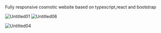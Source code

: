 Fully responsive cosmotic website based on typescript,react and bootstrap

![Untitled01](https://user-images.githubusercontent.com/105963703/223097410-3f2c88e3-c8f1-4abf-be3a-ff96796b5c72.jpg)
![Untitled06](https://user-images.githubusercontent.com/105963703/223097638-6937e818-e950-422b-9113-2f2dccbbd136.jpg)


![Untitled04](https://user-images.githubusercontent.com/105963703/223098126-9cf72877-09f5-4a73-bbbb-b5584d8ad8e7.jpg)
